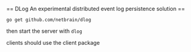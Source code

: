 == DLog An experimental distributed event log persistence solution ==

```go get github.com/netbrain/dlog```

then start the server with `dlog`

clients should use the client package
